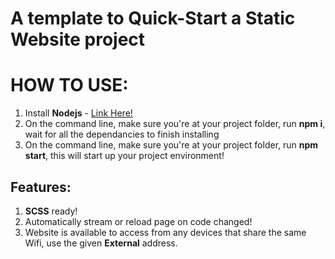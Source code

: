 # A template to Quick-Start a Static Website project

# HOW TO USE:
1. Install **Nodejs** - [Link Here!](https://nodejs.org/en/)
2. On the command line, make sure you're at your project folder, run **npm i**, wait for all the dependancies to finish installing
3. On the command line, make sure you're at your project folder, run **npm start**, this will start up your project environment!

## Features:
1. **SCSS** ready!
2. Automatically stream or reload page on code changed!
3. Website is available to access from any devices that share the same Wifi, use the given **External** address.
